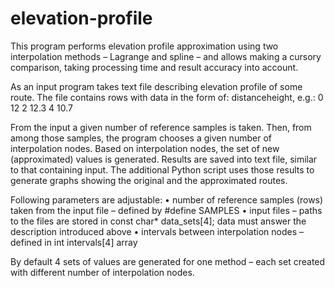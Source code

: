 # elevation-profile

This program performs elevation profile approximation using two interpolation methods – Lagrange and spline – and allows making a cursory comparison, taking processing time and result accuracy into account.

As an input program takes text file describing elevation profile of some route. The file contains rows with data in the form of: distance<space>height, e.g.:
  0 12
  2 12.3
  4 10.7

From the input a given number of reference samples is taken. Then, from among those samples, the program chooses a given number of interpolation nodes. Based on interpolation nodes, the set of new (approximated) values is generated.
Results are saved into text file, similar to that containing input. The additional Python script uses those results to generate graphs showing the original and the approximated routes.
  
Following parameters are adjustable:
  •	number of reference samples (rows) taken from the input file – defined by #define SAMPLES
  •	input files – paths to the files are stored in const char* data_sets[4]; data must answer the description introduced above
  •	intervals between interpolation nodes – defined in int intervals[4] array
  
By default 4 sets of values are generated for one method – each set created with different number of interpolation nodes.
